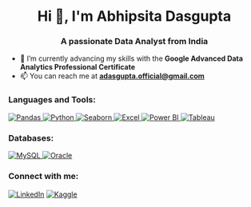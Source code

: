 <h1 align="center">Hi 👋, I'm Abhipsita Dasgupta</h1>
<h3 align="center">A passionate Data Analyst from India</h3>

- 🌱 I’m currently advancing my skills with the **Google Advanced Data Analytics Professional Certificate**
- 📫 You can reach me at **adasgupta.official@gmail.com**

<h3 align="left">Languages and Tools:</h3>
<p align="left">
    <a href="https://pandas.pydata.org/" target="_blank" rel="noreferrer">
        <img src="https://img.shields.io/badge/-Pandas-150458?style=flat&logo=pandas&logoColor=white" alt="Pandas" />
    </a>
    <a href="https://www.python.org" target="_blank" rel="noreferrer">
        <img src="https://img.shields.io/badge/-Python-3776AB?style=flat&logo=Python&logoColor=white" alt="Python" />
    </a>
    <a href="https://seaborn.pydata.org/" target="_blank" rel="noreferrer">
        <img src="https://img.shields.io/badge/-Seaborn-3776AB?style=flat&logo=seaborn&logoColor=white" alt="Seaborn" />
    </a>
    <a href="https://www.microsoft.com/en-us/microsoft-365/excel" target="_blank" rel="noreferrer">
        <img src="https://img.shields.io/badge/-Excel-217346?style=flat&logo=Microsoft-Excel&logoColor=white" alt="Excel" />
    </a>
    <a href="https://powerbi.microsoft.com/" target="_blank" rel="noreferrer">
        <img src="https://img.shields.io/badge/-Power BI-F2C811?style=flat&logo=Power-BI&logoColor=black" alt="Power BI" />
    </a>
    <a href="https://www.tableau.com/" target="_blank" rel="noreferrer">
        <img src="https://img.shields.io/badge/-Tableau-E97627?style=flat&logo=Tableau&logoColor=white" alt="Tableau" />
    </a>

<h3 align="left">Databases:</h3>
<p align="left">
    <a href="https://www.mysql.com/" target="_blank" rel="noreferrer">
        <img src="https://img.shields.io/badge/-MySQL-4479A1?style=flat&logo=MySQL&logoColor=white" alt="MySQL" />
    </a>
    <a href="https://www.oracle.com/" target="_blank" rel="noreferrer">
        <img src="https://img.shields.io/badge/-Oracle-F80000?style=flat&logo=Oracle&logoColor=white" alt="Oracle" />
    </a>
</p>
<h3 align="left">Connect with me:</h3>
<p align="left">
<a href="https://linkedin.com/in/abhipsita dasgup" target="_blank"><img align="center" src="https://img.shields.io/badge/-LinkedIn-0077B5?style=flat&logo=LinkedIn&logoColor=white" alt="LinkedIn" /></a>
<a href="https://kaggle.com/abhipsitadasgupta" target="_blank"><img align="center" src="https://img.shields.io/badge/-Kaggle-20BEFF?style=flat&logo=Kaggle&logoColor=white" alt="Kaggle" /></a>
</p>






